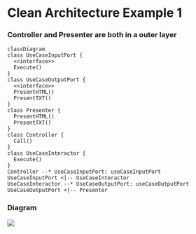 # Clean Architecture Example 1

### Controller and Presenter are both in a outer layer

```mermaid
classDiagram
class UseCaseInputPort {
  <<interface>>
  Execute()
}
class UseCaseOutputPort {
  <<interface>> 
  PresentHTML()
  PresentTXT()
}
class Presenter {
  PresentHTML()
  PresentTXT()
}
class Controller {
  Call()
}
class UseCaseInteractor {
  Execute()
}
Controller --* UseCaseInputPort: useCaseInputPort
UseCaseInputPort <|-- UseCaseInteractor
UseCaseInteractor --* UseCaseOutputPort: useCaseOutputPort
UseCaseOutputPort <|-- Presenter
```

### Diagram

![](https://blog.cleancoder.com/uncle-bob/images/2012-08-13-the-clean-architecture/CleanArchitecture.jpg)